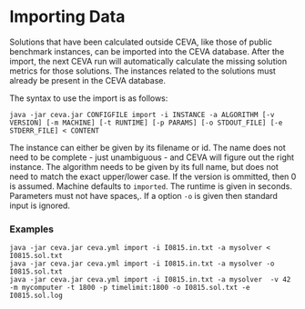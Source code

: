 # Importing Data

Solutions that have been calculated outside CEVA, like those of public benchmark instances, can be imported into the CEVA database. After the import, the next CEVA run will automatically calculate the missing solution metrics for those solutions. The instances related to the solutions must already be present in the CEVA database.

The syntax to use the import is as follows:
```
java -jar ceva.jar CONFIGFILE import -i INSTANCE -a ALGORITHM [-v VERSION] [-m MACHINE] [-t RUNTIME] [-p PARAMS] [-o STDOUT_FILE] [-e STDERR_FILE] < CONTENT
```

The instance can either be given by its filename or id. The name does not need to be complete - just unambiguous - and CEVA will figure out the right instance. The algorithm needs to be given by its full name, but does not need to match the exact upper/lower case. If the version is ommitted, then 0 is assumed.
Machine defaults to `imported`. The runtime is given in seconds. Parameters must not have spaces,. If a option `-o` is given then standard input is ignored.

### Examples
```
java -jar ceva.jar ceva.yml import -i I0815.in.txt -a mysolver < I0815.sol.txt
java -jar ceva.jar ceva.yml import -i I0815.in.txt -a mysolver -o I0815.sol.txt
java -jar ceva.jar ceva.yml import -i I0815.in.txt -a mysolver  -v 42 -m mycomputer -t 1800 -p timelimit:1800 -o I0815.sol.txt -e I0815.sol.log
```
